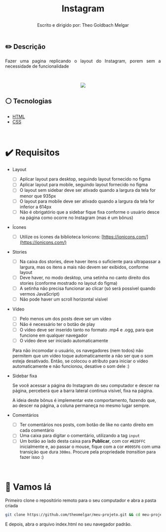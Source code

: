 # <p align = "center"> Instagram </p>

<p align = "center">
Escrito e dirigido por: Theo Goldbach Melgar
</br>
</br>


## ✏️ Descrição
<p align="justify" >Fazer uma pagina replicando o layout do Instagram, porem sem a necessidade de funcionalidade</p>

</br>
<p align = "center"> <img src="
https://www.google.com/url?sa=i&url=https%3A%2F%2Fwww.facebook.com%2Fsocientifica%2Fposts%2Fmag%25C3%25B4-tamb%25C3%25A9m-conhecido-como-t%25C3%25A1rsio-filipino-carlito-syrichta-%25C3%25A9-um-pequeno-mam%25C3%25ADfer%2F1754186694747748%2F&psig=AOvVaw0EJ46e-h8DKJg7WLbHaCuH&ust=1665462679061000&source=images&cd=vfe&ved=0CAwQjRxqFwoTCICB0ozq1PoCFQAAAAAdAAAAABAE"/></p>

##  <p align = "left"> :white_circle: Tecnologias</p>

- [HTML](https://developer.mozilla.org/pt-BR/docs/Web/HTML)
- [CSS](https://developer.mozilla.org/pt-BR/docs/Web/CSS)


</br>

# ✔️ Requisitos
- Layout
    - [ ]  Aplicar layout para desktop, seguindo layout fornecido no figma
    - [ ]  Aplicar layout para mobile, seguindo layout fornecido no figma
    - [ ]  O layout sem sidebar deve ser ativado quando a largura da tela for menor que 935px
    - [ ]  O layout para mobile deve ser ativado quando a largura da tela for inferior a 614px
    - [ ]  Não é obrigatório que a sidebar fique fixa conforme o usuário desce na página como ocorre no Instagram (mas é um bônus)
- Ícones
    - [ ]  Utilize os ícones da biblioteca Ionicons: [https://ionicons.com/](https://ionicons.com/)
    
- Stories
    - [ ]  Na caixa dos stories, deve haver itens o suficiente para ultrapassar a largura, mas os itens a mais não devem ser exibidos, conforme layout
    - [ ]  Deve haver, no modo desktop, uma setinha no canto direito dos stories (conforme mostrado no layout do figma)
    - [ ]  A setinha não precisa funcionar ao clicar (só será possível quando vermos JavaScript)
    - [ ]  Não pode haver um scroll horizontal visível
- Vídeo
    - [ ]  Pelo menos um dos posts deve ser um vídeo
    - [ ]  Não é necessário ter o botão de play
    - [ ]  O vídeo deve ser inserido tanto no formato .mp4 e .ogg, para que funcione em qualquer navegador
    - [ ]  O vídeo deve ser iniciado automaticamente
     
    Para não incomodar o usuário, os navegadores (nem todos) não permitem que um vídeo toque automaticamente a não ser que o som esteja desativado. Então, se colocou o atributo para iniciar o vídeo automaticamente e não funcionou, desative o som dele :)
    
- Sidebar fixa
    
    Se você acessar a página do Instagram do seu computador e descer na página, perceberá que a barra lateral continua visível, fixa na página.
    
    A ideia deste bônus é implementar este comportamento, fazendo que, ao descer na página, a coluna permaneça no mesmo lugar sempre.
    
- Comentários  
    - [ ]  Ter comentários nos posts, com botão de like no canto direito em cada comentário
    - [ ]  Uma caixa para digitar o comentário, utilizando a tag `input`
    - [ ]  Um botão ao lado desta caixa para **Publicar**, com cor `#B2DFFC` inicialmente e, ao passar o mouse, fique com a cor `#0095F6` com uma transição que dura `300ms`. Procure pela propriedade *transition* para fazer isso :)

</br>

# 🏁 Vamos lá 

Primeiro clone o repositório remoto para o seu computador e abra a pasta criada

```bash
git clone https://github.com/theomelgar/meu-projeto.git && cd meu-projeto
```

E depois, abra o arquivo index.html no seu navegador padrão.
